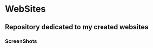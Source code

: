 # WebSites
<h2>Repository dedicated to my created websites</h2>

<h3>ScreenShots<h3>

<a src="/file:///C:/Users/55229/Pictures/Saved%20Pictures/gif_git/oh_barbeiro.gif" a>
